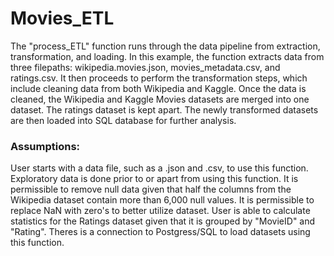 # Movies_ETL
The "process_ETL" function runs through the data pipeline from extraction, transformation, and loading. In this example, the function extracts data from three filepaths: wikipedia.movies.json, movies_metadata.csv, and ratings.csv. It then proceeds to perform the transformation steps, which include cleaning data from both Wikipedia and Kaggle. Once the data is cleaned, the Wikipedia and Kaggle Movies datasets are merged into one dataset. The ratings dataset is kept apart. The newly transformed datasets are then loaded into SQL database for further analysis.

### Assumptions:

User starts with a data file, such as a .json and .csv, to use this function.
Exploratory data is done prior to or apart from using this function.
It is permissible to remove null data given that half the columns from the Wikipedia dataset contain more than 6,000 null values.
It is permissible to replace NaN with zero's to better utilize dataset.
User is able to calculate statistics for the Ratings dataset given that it is grouped by "MovieID" and "Rating".
Theres is a connection to Postgress/SQL to load datasets using this function.
